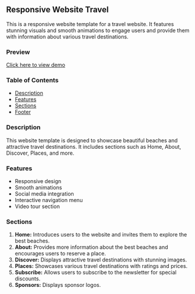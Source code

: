 ## Responsive Website Travel

This is a responsive website template for a travel website. It features stunning visuals and smooth animations to engage users and provide them with information about various travel destinations.

### Preview
[Click here to view demo](https://gunn197.github.io/Travel-Website/)

### Table of Contents
- [Description](#description)
- [Features](#features)
- [Sections](#sections)
- [Footer](#footer)

### Description
This website template is designed to showcase beautiful beaches and attractive travel destinations. It includes sections such as Home, About, Discover, Places, and more.

### Features
- Responsive design
- Smooth animations
- Social media integration
- Interactive navigation menu
- Video tour section

### Sections
1. **Home:** Introduces users to the website and invites them to explore the best beaches.
2. **About:** Provides more information about the best beaches and encourages users to reserve a place.
3. **Discover:** Displays attractive travel destinations with stunning images.
4. **Places:** Showcases various travel destinations with ratings and prices.
5. **Subscribe:** Allows users to subscribe to the newsletter for special discounts.
6. **Sponsors:** Displays sponsor logos.



